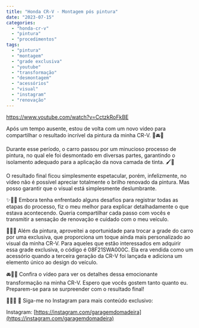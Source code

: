```yaml
---
title: "Honda CR-V - Montagem pós pintura"
date: "2023-07-15"
categories:
  - "honda-cr-v"
  - "pintura"
  - "procedimentos"
tags:
  - "pintura"
  - "montagem"
  - "grade exclusiva"
  - "youtube"
  - "transformação"
  - "desmontagem"
  - "acessórios"
  - "visual"
  - "instagram"
  - "renovação"
---
```


https://www.youtube.com/watch?v=CctzkRoFkBE

Após um tempo ausente, estou de volta com um novo vídeo para compartilhar o resultado incrível da pintura da minha CR-V. 🎥🚘💫

<!--more-->

Durante esse período, o carro passou por um minucioso processo de pintura, no qual ele foi desmontado em diversas partes, garantindo o isolamento adequado para a aplicação da nova camada de tinta. 🖌️🚧

O resultado final ficou simplesmente espetacular, porém, infelizmente, no vídeo não é possível apreciar totalmente o brilho renovado da pintura. Mas posso garantir que o visual está simplesmente deslumbrante.

✨🎨💯 Embora tenha enfrentado alguns desafios para registrar todas as etapas do processo, fiz o meu melhor para explicar detalhadamente o que estava acontecendo. Queria compartilhar cada passo com vocês e transmitir a sensação de renovação e cuidado com o meu veículo.

🎥🔧🚗 Além da pintura, aproveitei a oportunidade para trocar a grade do carro por uma exclusiva, que proporciona um toque ainda mais personalizado ao visual da minha CR-V. Para aqueles que estão interessados em adquirir essa grade exclusiva, o código é 08F21SWA000C. Ela era vendida como um acessório quando a terceira geração da CR-V foi lançada e adiciona um elemento único ao design do veículo.

🚘🔩💫 Confira o vídeo para ver os detalhes dessa emocionante transformação na minha CR-V. Espero que vocês gostem tanto quanto eu. Preparem-se para se surpreender com o resultado final!

🎥🚗✨ 📲 Siga-me no Instagram para mais conteúdo exclusivo:

Instagram: [https://instagram.com/garagemdomadeira](https://instagram.com/garagemdomadeira)
